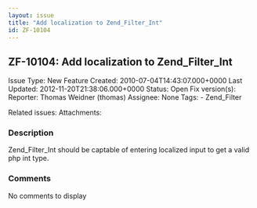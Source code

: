 ```yaml
---
layout: issue
title: "Add localization to Zend_Filter_Int"
id: ZF-10104
---
```


ZF-10104: Add localization to Zend\_Filter\_Int
-----------------------------------------------

 Issue Type: New Feature Created: 2010-07-04T14:43:07.000+0000 Last Updated: 2012-11-20T21:38:06.000+0000 Status: Open Fix version(s): 
 Reporter:  Thomas Weidner (thomas)  Assignee:  None  Tags: - Zend\_Filter
 
 Related issues: 
 Attachments: 
### Description

Zend\_Filter\_Int should be captable of entering localized input to get a valid php int type.

 

 

### Comments

No comments to display